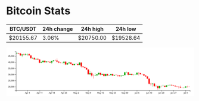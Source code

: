 # Bitcoin Stats

BTC/USDT|24h change|24h high|24h low|
|---|---|---|---|
|$20155.67|3.06%|$20750.00|$19528.64|

<img src="./chart.svg">
